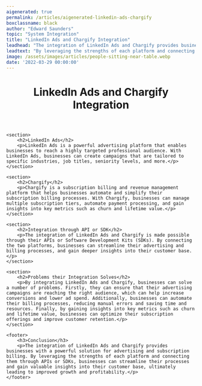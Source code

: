 ```yaml
---
aigenerated: true
permalink: /articles/aigenerated-linkedin-ads-chargify
boxclassname: black
author: "Edward Saunders"
topic: "System Integration"
title: "LinkedIn Ads and Chargify Integration"
leadhead: "The integration of LinkedIn Ads and Chargify provides businesses with a powerful solution for advertising and subscription billing"
leadtext: "By leveraging the strengths of each platform and connecting them through APIs or SDKs, businesses can streamline their processes and gain valuable insights into their customer base, ultimately leading to improved growth and profitability."
image: /assets/images/articles/people-sitting-near-table.webp
date: '2022-03-29 00:00:00'
---
```

<div class="arttext">
	<header>
		<h1>LinkedIn Ads and Chargify Integration</h1>
	</header>

	<section>
		<h2>LinkedIn Ads</h2>
		<p>LinkedIn Ads is a powerful advertising platform that enables businesses to reach a highly targeted professional audience. With LinkedIn Ads, businesses can create campaigns that are tailored to specific industries, job titles, seniority levels, and more.</p>
	</section>

	<section>
		<h2>Chargify</h2>
		<p>Chargify is a subscription billing and revenue management platform that helps businesses automate and simplify their subscription billing processes. With Chargify, businesses can manage multiple subscription tiers, automate payment processing, and gain insights into key metrics such as churn and lifetime value.</p>
	</section>

	<section>
		<h2>Integration through API or SDK</h2>
		<p>The integration of LinkedIn Ads and Chargify is made possible through their APIs or Software Development Kits (SDKs). By connecting the two platforms, businesses can streamline their advertising and billing processes, and gain deeper insights into their customer base.</p>
	</section>

	<section>
		<h2>Problems their Integration Solves</h2>
		<p>By integrating LinkedIn Ads and Chargify, businesses can solve a number of problems. Firstly, they can ensure that their advertising campaigns are reaching the right audience, which can help increase conversions and lower ad spend. Additionally, businesses can automate their billing processes, reducing manual errors and saving time and resources. Finally, by gaining insights into key metrics such as churn and lifetime value, businesses can optimize their subscription offerings and improve customer retention.</p>
	</section>

	<footer>
		<h3>Conclusion</h3>
		<p>The integration of LinkedIn Ads and Chargify provides businesses with a powerful solution for advertising and subscription billing. By leveraging the strengths of each platform and connecting them through APIs or SDKs, businesses can streamline their processes and gain valuable insights into their customer base, ultimately leading to improved growth and profitability.</p>
	</footer>

</div>
